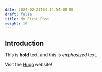 ```yaml
---
date: 2024-02-21T04:14:54-08:00
draft: false
title: My First Post
weight: 10
---
```

## Introduction

This is **bold** text, and this is *emphasized* text.

Visit the [Hugo](https://gohugo.io) website!